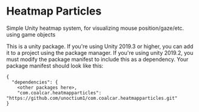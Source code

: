 # Heatmap Particles
Simple Unity heatmap system, for visualizing mouse position/gaze/etc. using game objects

This is a unity package. If you're using Unity 2019.3 or higher, you can add it to a project using the package manager. If you're using unity 2019.2, you must modify the package manifest to include this as a dependency.
Your package manifest should look like this:

```
{
  "dependencies": {
    <other packages here>,
    "com.coalcar.heatmapparticles": "https://github.com/unoctium1/com.coalcar.heatmapparticles.git"
}
```
